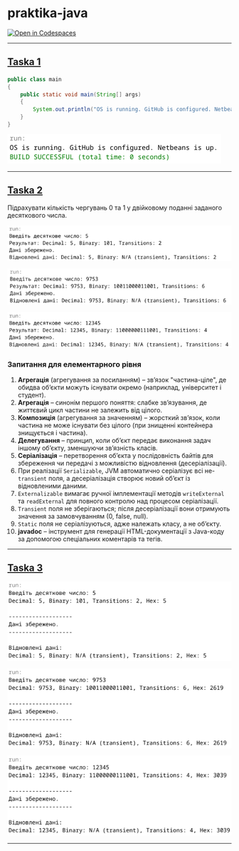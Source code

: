 # praktika-java

[![Open in Codespaces](https://classroom.github.com/assets/launch-codespace-2972f46106e565e64193e422d61a12cf1da4916b45550586e14ef0a7c637dd04.svg)](https://musical-space-chainsaw-6x4xqxrvj4jf4v99.github.dev/)

---

## [Taska 1](https://github.com/1kalina/praktika-java/tree/47701b0ccc9771b87bd4dcc488a034c90f80ed5f/1-taska/src)

```Java
public class main 
{
    public static void main(String[] args) 
    {
        System.out.println("OS is running. GitHub is configured. Netbeans is up.");
    }
}
```

![result task 1](https://github.com/1kalina/praktika-java/blob/main/images/1-taska/result.png)

---

## [Taska 2](https://github.com/1kalina/praktika-java/tree/47701b0ccc9771b87bd4dcc488a034c90f80ed5f/2-taska/src/ex02)
Підрахувати кількість чергувань 0 та 1 у двійковому поданні заданого десяткового числа.

![5 task 2](https://github.com/1kalina/praktika-java/blob/main/images/2-taska/5.png)

![9753 task 2](https://github.com/1kalina/praktika-java/blob/main/images/2-taska/9753.png)

![12345 task 2](https://github.com/1kalina/praktika-java/blob/main/images/2-taska/12345.png)

### Запитання для елементарного рівня
1. **Агрегація** (агрегування за посиланням) – зв’язок "частина-ціле", де обидва об’єкти можуть існувати окремо (наприклад, університет і студент).  
2. **Агрегація** – синонім першого поняття: слабке зв’язування, де життєвий цикл частини не залежить від цілого.  
3. **Композиція** (агрегування за значенням) – жорсткий зв’язок, коли частина не може існувати без цілого (при знищенні контейнера знищується і частина).  
4. **Делегування** – принцип, коли об’єкт передає виконання задач іншому об’єкту, зменшуючи зв’язність класів.  
5. **Серіалізація** – перетворення об’єкта у послідовність байтів для збереження чи передачі з можливістю відновлення (десеріалізації).  
6. При реалізації `Serializable`, JVM автоматично серіалізує всі не-`transient` поля, а десеріалізація створює новий об’єкт із відновленими даними.  
7. `Externalizable` вимагає ручної імплементації методів `writeExternal` та `readExternal` для повного контролю над процесом серіалізації.  
8. `Transient` поля не зберігаються; після десеріалізації вони отримують значення за замовчуванням (0, false, null).  
9. `Static` поля не серіалізуються, адже належать класу, а не об’єкту.  
10. **javadoc** – інструмент для генерації HTML-документації з Java-коду за допомогою спеціальних коментарів та тегів.

---

## [Taska 3](https://github.com/1kalina/praktika-java/tree/47701b0ccc9771b87bd4dcc488a034c90f80ed5f/3-taska/src/ex02)

![5 task 3](https://github.com/1kalina/praktika-java/blob/main/images/3-taska/5.png)

![9753 task 3](https://github.com/1kalina/praktika-java/blob/main/images/3-taska/9753.png)

![12345 task 3](https://github.com/1kalina/praktika-java/blob/main/images/3-taska/12345.png)

---

